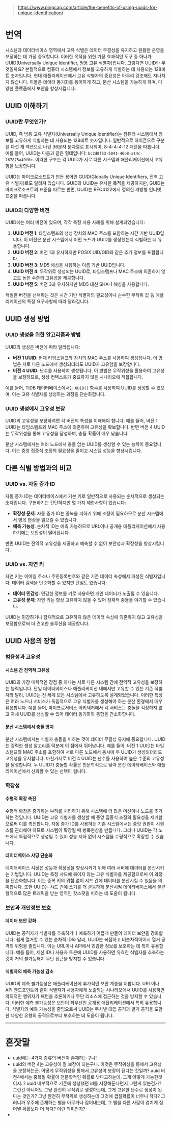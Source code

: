 > https://www.pingcap.com/article/the-benefits-of-using-uuids-for-unique-identification/

# 번역 

시스템과 데이터베이스 영역에서 고유 식별은 데이터 무결성을 유지하고 원활한 운영을 보장하는 데 가장 중요합니다. 이러한 목적을 위한 가장 효과적인 도구 중 하나가 UUID(Universally Unique Identifier, 범용 고유 식별자)입니다. 그렇다면 UUID란 무엇일까요? 본질적으로 컴퓨터 시스템에서 정보를 고유하게 식별하는 데 사용되는 128비트 숫자입니다. 현대 애플리케이션에서 고유 식별자의 중요성은 아무리 강조해도 지나치지 않습니다. 이들은 데이터 동기화를 용이하게 하고, 분산 시스템을 가능하게 하며, 다양한 플랫폼에서 보안을 향상시킵니다.

## **UUID 이해하기**

### **UUID란 무엇인가?**

UUID, 즉 범용 고유 식별자(Universally Unique Identifier)는 컴퓨터 시스템에서 정보를 고유하게 식별하는 데 사용되는 128비트 숫자입니다. 일반적으로 하이픈으로 구분된 다섯 개 섹션으로 나뉜 36문자 문자열로 표시되며, 8-4-4-4-12 패턴을 따릅니다. 예를 들어, UUID는 다음과 같은 형태입니다: `bc2d0f53-5041-46e8-a14c-267875a49f0c`. 이러한 구조는 각 UUID가 서로 다른 시스템과 애플리케이션에서 고유함을 보장합니다.

UUID는 마이크로소프트가 만든 용어인 GUID(Globally Unique Identifiers, 전역 고유 식별자)로도 알려져 있습니다. GUID와 UUID는 유사한 목적을 제공하지만, GUID는 마이크로소프트의 표준을 따르는 반면, UUID는 RFC4122에서 정의한 개방형 인터넷 표준을 따릅니다.

### **UUID의 다양한 버전**

UUID에는 여러 버전이 있으며, 각각 특정 사용 사례를 위해 설계되었습니다:

1. **UUID 버전 1**: 타임스탬프와 생성 장치의 MAC 주소를 포함하는 시간 기반 UUID입니다. 이 버전은 분산 시스템에서 어떤 노드가 UUID를 생성했는지 식별하는 데 유용합니다.
2. **UUID 버전 2**: 버전 1과 유사하지만 POSIX UID/GID와 같은 추가 정보를 포함합니다.
3. **UUID 버전 3**: MD5 해싱을 사용하는 이름 기반 UUID입니다.
4. **UUID 버전 4**: 무작위로 생성되는 UUID로, 타임스탬프나 MAC 주소에 의존하지 않고도 높은 수준의 고유성을 제공합니다.
5. **UUID 버전 5**: 버전 3과 유사하지만 MD5 대신 SHA-1 해싱을 사용합니다.

적절한 버전을 선택하는 것은 시간 기반 식별자의 필요성이나 순수한 무작위 값 등 애플리케이션의 특정 요구사항에 따라 달라집니다.


## **UUID 생성 방법**

### **UUID 생성을 위한 알고리즘과 방법**

UUID의 생성은 버전에 따라 달라집니다:

- **버전 1 UUID**: 현재 타임스탬프와 장치의 MAC 주소를 사용하여 생성됩니다. 이 방법은 서로 다른 노드에서 생성되더라도 UUID가 고유함을 보장합니다.
- **버전 4 UUID**: 난수를 사용하여 생성됩니다. 이 방법은 무작위성을 활용하여 고유성을 보장하므로, 생성 컨텍스트가 중요하지 않은 시나리오에 적합합니다.

예를 들어, TiDB 데이터베이스에서는 `UUID()` 함수를 사용하여 UUID를 생성할 수 있으며, 이는 고유 식별자를 생성하는 과정을 단순화합니다.

### **UUID 생성에서 고유성 보장**

UUID의 고유성을 보장하려면 각 버전의 특성을 이해해야 합니다. 예를 들어, 버전 1 UUID는 타임스탬프와 MAC 주소에 의존하여 고유성을 확보합니다. 반면 버전 4 UUID는 무작위성을 통해 고유성을 달성하며, 충돌 확률이 매우 낮습니다.

분산 시스템에서는 여러 노드에서 충돌 없는 UUID를 생성할 수 있는 능력이 중요합니다. 이는 중앙 집중식 조정의 필요성을 줄이고 시스템 성능을 향상시킵니다.



## **다른 식별 방법과의 비교**

### **UUID vs. 자동 증가 ID**

자동 증가 ID는 데이터베이스에서 기본 키로 일반적으로 사용되는 순차적으로 생성되는 숫자입니다. 구현하기는 간단하지만 몇 가지 제한사항이 있습니다:

- **확장성 문제**: 자동 증가 ID는 중복을 피하기 위해 조정이 필요하므로 분산 시스템에서 병목 현상을 일으킬 수 있습니다.
- **예측 가능성**: 순차적 ID는 예측 가능하므로 URL이나 공개용 애플리케이션에서 사용하기에는 보안성이 떨어집니다.

반면 UUID는 전역적 고유성을 제공하고 예측할 수 없어 보안성과 확장성을 향상시킵니다.

### **UUID vs. 자연 키**

자연 키는 이메일 주소나 주민등록번호와 같은 기존 데이터 속성에서 파생된 식별자입니다. 데이터 검색을 단순화할 수 있지만 단점도 있습니다:

- **데이터 민감성**: 민감한 정보를 키로 사용하면 개인 데이터가 노출될 수 있습니다.
- **고유성 문제**: 자연 키는 항상 고유하지 않을 수 있어 잠재적 충돌을 야기할 수 있습니다.

UUID는 민감하거나 잠재적으로 고유하지 않은 데이터 속성에 의존하지 않고 고유성을 보장함으로써 더 견고한 솔루션을 제공합니다.



## **UUID 사용의 장점**

### **범용성과 고유성**

#### **시스템 간 전역적 고유성**

UUID의 가장 매력적인 장점 중 하나는 서로 다른 시스템 간에 전역적 고유성을 보장하는 능력입니다. 단일 데이터베이스나 애플리케이션 내에서만 고유할 수 있는 기존 식별자와 달리, UUID는 전 세계 모든 시스템에서 고유하도록 설계되었습니다. 이러한 특성은 여러 노드나 서비스가 독립적으로 고유 식별자를 생성해야 하는 분산 환경에서 매우 유용합니다. 예를 들어, 마이크로서비스 아키텍처에서 각 서비스는 충돌을 걱정하지 않고 자체 UUID를 생성할 수 있어 데이터 동기화와 통합을 간소화합니다.

#### **분산 시스템에서 충돌 방지**

분산 시스템에서는 식별자 충돌을 피하는 것이 데이터 무결성 유지에 중요합니다. UUID는 강력한 생성 알고리즘 덕분에 이 점에서 뛰어납니다. 예를 들어, 버전 1 UUID는 타임스탬프와 MAC 주소를 포함하여 서로 다른 노드에서 동시에 두 UUID가 생성되더라도 고유성을 유지합니다. 마찬가지로 버전 4 UUID는 난수를 사용하여 높은 수준의 고유성을 달성합니다. 두 UUID가 충돌할 확률은 천문학적으로 낮아 분산 데이터베이스와 애플리케이션에서 신뢰할 수 있는 선택이 됩니다.

### **확장성**

#### **수평적 확장 촉진**

수평적 확장은 증가하는 부하를 처리하기 위해 시스템에 더 많은 머신이나 노드를 추가하는 것입니다. UUID는 고유 식별자를 생성할 때 중앙 집중식 조정의 필요성을 제거함으로써 이를 촉진합니다. 자동 증가 ID를 사용하는 기존 시스템에서는 중앙 권한이 시퀀스를 관리해야 하므로 시스템이 확장될 때 병목현상을 만듭니다. 그러나 UUID는 각 노드에서 독립적으로 생성될 수 있어 성능 저하 없이 시스템을 수평적으로 확장할 수 있습니다.

#### **데이터베이스 샤딩 단순화**

데이터베이스 샤딩은 성능과 확장성을 향상시키기 위해 여러 서버에 데이터를 분산시키는 기법입니다. UUID는 특정 샤드에 묶이지 않는 고유 식별자를 제공함으로써 이 과정을 단순화합니다. 이는 중복 키의 위험 없이 샤드 간에 데이터를 분산시킬 수 있음을 의미합니다. 또한 UUID는 샤드 간에 쓰기를 더 균등하게 분산시켜 데이터베이스에서 불균형적으로 많은 트래픽을 받는 영역인 핫스팟을 피하는 데 도움이 됩니다.

### **보안과 개인정보 보호**

#### **데이터 보안 강화**

UUID는 공격자가 식별자를 추측하거나 예측하기 어렵게 만들어 데이터 보안을 강화합니다. 쉽게 열거할 수 있는 순차적 ID와 달리, UUID는 복잡하고 비순차적이어서 열거 공격의 위험을 줄입니다. 이는 URL이나 API에서 민감한 정보를 보호하는 데 특히 유용합니다. 예를 들어, 세션 ID나 사용자 토큰에 UUID를 사용하면 유효한 식별자를 추측하는 것이 거의 불가능해져 무단 접근을 방지할 수 있습니다.

#### **식별자의 예측 가능성 감소**

UUID의 예측 불가능성은 애플리케이션에 추가적인 보안 계층을 더합니다. URL이나 API 엔드포인트와 같이 식별자가 사용자에게 노출되는 시나리오에서 UUID를 사용하면 악의적인 행위자가 패턴을 추론하거나 무단 리소스에 접근하는 것을 방지할 수 있습니다. 이러한 예측 불가능성은 보안이 최우선인 공개용 애플리케이션에서 특히 유용합니다. 식별자의 예측 가능성을 줄임으로써 UUID는 무차별 대입 공격과 열거 공격을 포함한 다양한 유형의 공격으로부터 보호하는 데 도움이 됩니다.





--- 
# 혼잣말 

- uuid에는 4가지 종류의 버전이 존재하는구나!
- uuid의 버전 4는 고유성이 잘 보장이 되는구나. 이것은 무작위성을 통해서 고유성을 보장하는군. 어떻게 무작위성을 통해서 고유성이 보장이 된다는 것일까? uuid 버전4에서는 중복될 확률이 천문학적인 확률로 낮다고하는데, 그게 어떻게 가능한것이지..? uuid 내부적으로 기존에 생성했던 id를 저장해둔다던지 그런게 있는건가? 그런건 아니어도 그냥 완전히 무작위로 생성하는데, 그게 고유한 난수로 생성이 된다는 것인가? 그냥 완전히 무작위로 생성하는데 그것에 겹칠확률이 너무나 작다? 그러니까 우주에 존재하는 별을 아무거나 집어내는데, 그 별을 다른 사람이 겹치게 집어낼 확률보다 더 적다? 이런 의미인가?
- 


